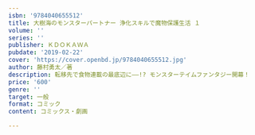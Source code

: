 ```yaml
---
isbn: '9784040655512'
title: 大樹海のモンスターパートナー 浄化スキルで魔物保護生活 １
volume: ''
series: ''
publisher: ＫＤＯＫＡＷＡ
pubdate: '2019-02-22'
cover: 'https://cover.openbd.jp/9784040655512.jpg'
author: 藤村勇太／著
description: 転移先で食物連載の最底辺に――!? モンスターテイムファンタジー開幕！
price: '600'
genre: ''
target: 一般
format: コミック
content: コミックス・劇画

---
```

